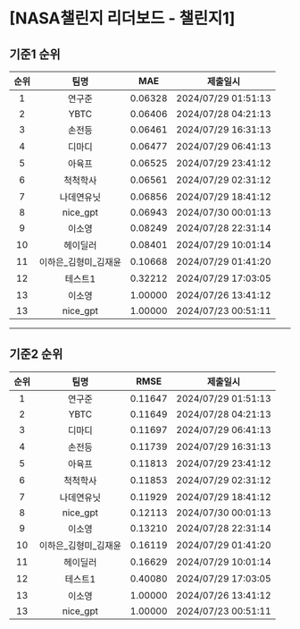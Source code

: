 # [NASA챌린지 리더보드 - 챌린지1]
## 기준1 순위
| 순위 | 팀명 | MAE | 제출일시 |
|:----:|:----:|:-----:|:----:|
| 1 | 연구준 | 0.06328 | 2024/07/29 01:51:13 |
| 2 | YBTC | 0.06406 | 2024/07/28 04:21:13 |
| 3 | 손전등 | 0.06461 | 2024/07/29 16:31:13 |
| 4 | 디마디 | 0.06477 | 2024/07/29 06:41:13 |
| 5 | 아육프 | 0.06525 | 2024/07/29 23:41:12 |
| 6 | 척척학사 | 0.06561 | 2024/07/29 02:31:12 |
| 7 | 나데연유닛 | 0.06856 | 2024/07/29 18:41:12 |
| 8 | nice_gpt | 0.06943 | 2024/07/30 00:01:13 |
| 9 | 이소영 | 0.08249 | 2024/07/28 22:31:14 |
| 10 | 헤이딜러 | 0.08401 | 2024/07/29 10:01:14 |
| 11 | 이하은_김형미_김재윤 | 0.10668 | 2024/07/29 01:41:20 |
| 12 | 테스트1 | 0.32212 | 2024/07/29 17:03:05 |
| 13 | 이소영 | 1.00000 | 2024/07/26 13:41:12 |
| 13 | nice_gpt | 1.00000 | 2024/07/23 00:51:11 |
___
## 기준2 순위
| 순위 | 팀명 | RMSE | 제출일시 |
|:----:|:----:|:-----:|:----:|
| 1 | 연구준 | 0.11647 | 2024/07/29 01:51:13 |
| 2 | YBTC | 0.11649 | 2024/07/28 04:21:13 |
| 3 | 디마디 | 0.11697 | 2024/07/29 06:41:13 |
| 4 | 손전등 | 0.11739 | 2024/07/29 16:31:13 |
| 5 | 아육프 | 0.11813 | 2024/07/29 23:41:12 |
| 6 | 척척학사 | 0.11853 | 2024/07/29 02:31:12 |
| 7 | 나데연유닛 | 0.11929 | 2024/07/29 18:41:12 |
| 8 | nice_gpt | 0.12113 | 2024/07/30 00:01:13 |
| 9 | 이소영 | 0.13210 | 2024/07/28 22:31:14 |
| 10 | 이하은_김형미_김재윤 | 0.16119 | 2024/07/29 01:41:20 |
| 11 | 헤이딜러 | 0.16629 | 2024/07/29 10:01:14 |
| 12 | 테스트1 | 0.40080 | 2024/07/29 17:03:05 |
| 13 | 이소영 | 1.00000 | 2024/07/26 13:41:12 |
| 13 | nice_gpt | 1.00000 | 2024/07/23 00:51:11 |
